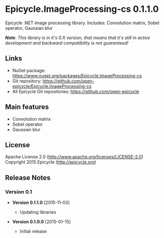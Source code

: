 # Epicycle.ImageProcessing-cs 0.1.1.0
Epicycle .NET image processing library. Includes: Convolution matrix, Sobel operator, Gaussian blur

***Note***: *This library is in it's 0.X version, that means that it's still in active development and backward compatibility is not guaranteed!*

## Links
* NuGet package: https://www.nuget.org/packages/Epicycle.ImageProcessing-cs
* Git repository: https://github.com/open-epicycle/Epicycle.ImageProcessing-cs
* All Epicycle Git repositories: https://github.com/open-epicycle

## Main features
* Convolution matrix
* Sobel operator
* Gaussian blur

## License
Apache License 2.0 (http://www.apache.org/licenses/LICENSE-2.0)
Copyright 2015 Epicycle (http://epicycle.org)

## Release Notes
### Version 0.1 

* **Version 0.1.1.0** [2015-11-03]
  * Updating libraries

* **Version 0.1.0.0** [2015-01-15]
  * Initial release
